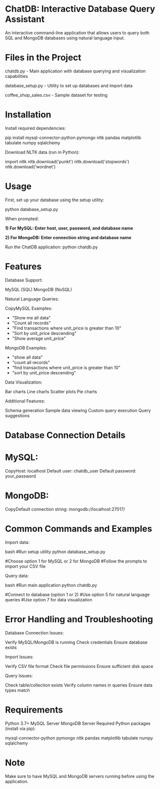 # ChatDB: Interactive Database Query Assistant
An interactive command-line application that allows users to query both SQL and MongoDB databases using natural language input.

# Files in the Project

chatdb.py - Main application with database querying and visualization capabilities

database_setup.py - Utility to set up databases and import data

coffee_shop_sales.csv - Sample dataset for testing

# Installation

Install required dependencies:

pip install mysql-connector-python pymongo nltk pandas matplotlib tabulate numpy sqlalchemy

Download NLTK data (run in Python):

import nltk
nltk.download('punkt')
nltk.download('stopwords')
nltk.download('wordnet')

# Usage

First, set up your database using the setup utility:

python database_setup.py

When prompted:

**1) For MySQL: Enter host, user, password, and database name**

**2) For MongoDB: Enter connection string and database name**


Run the ChatDB application:
python chatdb.py

# Features

Database Support:


MySQL (SQL)
MongoDB (NoSQL)


Natural Language Queries:

CopyMySQL Examples:
- "Show me all data"
- "Count all records"
- "Find transactions where unit_price is greater than 10"
- "Sort by unit_price descending"
- "Show average unit_price"

MongoDB Examples:
- "show all data"
- "count all records"
- "find transactions where unit_price is greater than 10"
- "sort by unit_price descending"

Data Visualization:


Bar charts
Line charts
Scatter plots
Pie charts


Additional Features:


Schema generation
Sample data viewing
Custom query execution
Query suggestions

# Database Connection Details

# MySQL:
CopyHost: localhost
Default user: chatdb_user
Default password: your_password

# MongoDB:
CopyDefault connection string: mongodb://localhost:27017/

# Common Commands and Examples

Import data:

bash
#Run setup utility
python database_setup.py

#Choose option 1 for MySQL or 2 for MongoDB
#Follow the prompts to import your CSV file

Query data:

bash
#Run main application
python chatdb.py

#Connect to database (option 1 or 2)
#Use option 5 for natural language queries
#Use option 7 for data visualization

# Error Handling and Troubleshooting

Database Connection Issues:


Verify MySQL/MongoDB is running
Check credentials
Ensure database exists


Import Issues:


Verify CSV file format
Check file permissions
Ensure sufficient disk space


Query Issues:


Check table/collection exists
Verify column names in queries
Ensure data types match

# Requirements

Python 3.7+
MySQL Server
MongoDB Server
Required Python packages (install via pip):

mysql-connector-python
pymongo
nltk
pandas
matplotlib
tabulate
numpy
sqlalchemy



# Note
Make sure to have MySQL and MongoDB servers running before using the application.
